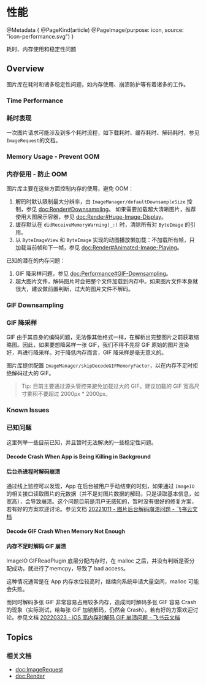 # 性能

@Metadata {
    @PageKind(article)
    @PageImage(purpose: icon, source: "icon-performance.svg")
}

耗时、内存使用和稳定性问题

## Overview

图片库在耗时和诸多稳定性问题，如内存使用、崩溃防护等有着诸多的工作。

### Time Performance
### 耗时表现

一次图片请求可能涉及到多个耗时流程，如下载耗时、缓存耗时、解码耗时，参见``ImageRequest``的文档。

### Memory Usage - Prevent OOM
### 内存使用 - 防止 OOM

图片库主要在这些方面控制内存的使用，避免 OOM：

1. 解码时默认限制最大分辨率，由 ``ImageManager/defaultDownsampleSize`` 控制，参见 <doc:Render#Downsampling>。
如果需要加载超大清晰图片，推荐使用大图展示容器，参见 <doc:Render#Huge-Image-Display>。
2. 缓存默认在 `didReceiveMemoryWarning(_:)` 时，清除所有对 `ByteImage` 的引用。
3. 以 ``ByteImageView`` 和 ``ByteImage`` 实现的动图播放懒加载：不加载所有帧，只加载当前帧和下一帧，参见 <doc:Render#Animated-Image-Playing>。

已知的潜在的内存问题：

1. GIF 降采样问题，参见 <doc:Performance#GIF-Downsampling>。
2. 超大图片文件，解码图片时会把整个文件加载到内存中。如果图片文件本身就很大，建议做前置判断，过大的图片文件不解码。

### GIF Downsampling
### GIF 降采样

GIF 由于其自身的编码问题，无法像其他格式一样，在解析出完整图片之前获取缩略图。因此，如果要想降采样一张 GIF，我们不得不先将 GIF 原始的图片渲染好，再进行降采样。对于降低内存而言，GIF 降采样是毫无意义的。

图片库提供配置 ``ImageManager/skipDecodeGIFMemoryFactor``，以在内存不足时拒绝解码过大的 GIF。

> Tip: 目前主要通过源头管控来避免加载过大的 GIF。建议加载的 GIF 宽高尺寸乘积不要超过 2000px \* 2000px。

### Known Issues
### 已知问题

这里列举一些目前已知，并且暂时无法解决的一些稳定性问题。

#### Decode Crash When App is Being Killing in Background
#### 后台杀进程时解码崩溃

通过线上监控可以发现，App 在后台被用户手动结束的时刻，如果通过 `ImageIO` 的相关接口读取图片的元数据（并不是对图片数据的解码，只是读取基本信息，如宽高），会导致崩溃。这个问题目前是用户无感知的，暂时没有很好的修复方案，若有好的方案欢迎讨论。参见文档 [⁡⁤⁤‍⁡⁣‌﻿⁤‬‬​﻿⁢⁣⁡‍​﻿​‬‌​​​‍﻿​​​‬⁢​⁡​⁤​⁢⁣⁣⁣⁤⁤​⁣‌﻿⁤﻿20221011 - 图片后台解码崩溃问题 - 飞书云文档](https://bytedance.feishu.cn/wiki/wikcnTfRA038xNbKuNGzucE8Mhd)

#### Decode GIF Crash When Memory Not Enough
#### 内存不足时解码 GIF 崩溃

ImageIO GIFReadPlugin 底层分配内存时，在 malloc 之后，并没有判断是否分配成功，就进行了memcpy，导致了 bad access。

这种情况通常是在 App 内存水位较高时，继续向系统申请大量空间，malloc 可能会失败。

而同时解码多张 GIF 非常容易占用较多内存，造成同时解码多张 GIF 容易 Crash 的现象（实际测试，给每张 GIF 加锁解码，仍然会 Crash）。若有好的方案欢迎讨论。参见文档 [‍⁡‌⁣⁤‍⁤⁤⁤‌⁢‬⁤⁢⁢⁡​⁤⁤﻿​‬﻿⁣‬​⁤﻿​⁤​⁣​‬⁣⁡⁡‌​‍​‍‬⁡⁣⁡⁡⁢‌⁤20220323 - iOS 高内存时解码 GIF 崩溃问题 - 飞书云文档](https://bytedance.feishu.cn/wiki/wikcnFKYWhoIDQgE2q5qLJlLeCf)

## Topics

### 相关文档

- <doc:ImageRequest>
- <doc:Render>
